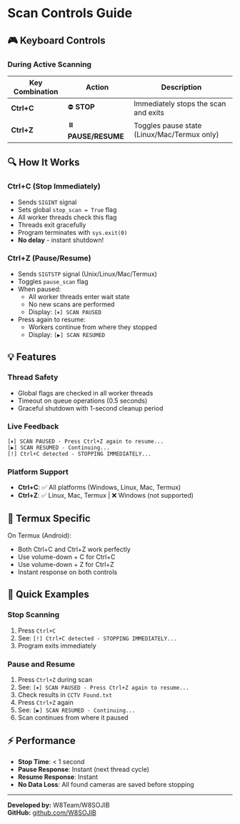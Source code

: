 # Scan Controls Guide

## 🎮 Keyboard Controls

### During Active Scanning

| Key Combination | Action | Description |
|----------------|--------|-------------|
| **Ctrl+C** | ⛔ **STOP** | Immediately stops the scan and exits |
| **Ctrl+Z** | ⏸️ **PAUSE/RESUME** | Toggles pause state (Linux/Mac/Termux only) |

## 🔍 How It Works

### Ctrl+C (Stop Immediately)
- Sends `SIGINT` signal
- Sets global `stop_scan = True` flag
- All worker threads check this flag
- Threads exit gracefully
- Program terminates with `sys.exit(0)`
- **No delay** - instant shutdown!

### Ctrl+Z (Pause/Resume)
- Sends `SIGTSTP` signal (Unix/Linux/Mac/Termux)
- Toggles `pause_scan` flag
- When paused:
  - All worker threads enter wait state
  - No new scans are performed
  - Display: `[⏸] SCAN PAUSED`
- Press again to resume:
  - Workers continue from where they stopped
  - Display: `[▶] SCAN RESUMED`

## 💡 Features

### Thread Safety
- Global flags are checked in all worker threads
- Timeout on queue operations (0.5 seconds)
- Graceful shutdown with 1-second cleanup period

### Live Feedback
```
[⏸] SCAN PAUSED - Press Ctrl+Z again to resume...
[▶] SCAN RESUMED - Continuing...
[!] Ctrl+C detected - STOPPING IMMEDIATELY...
```

### Platform Support
- **Ctrl+C**: ✅ All platforms (Windows, Linux, Mac, Termux)
- **Ctrl+Z**: ✅ Linux, Mac, Termux | ❌ Windows (not supported)

## 📱 Termux Specific

On Termux (Android):
- Both Ctrl+C and Ctrl+Z work perfectly
- Use volume-down + C for Ctrl+C
- Use volume-down + Z for Ctrl+Z
- Instant response on both controls

## 🚀 Quick Examples

### Stop Scanning
1. Press `Ctrl+C`
2. See: `[!] Ctrl+C detected - STOPPING IMMEDIATELY...`
3. Program exits immediately

### Pause and Resume
1. Press `Ctrl+Z` during scan
2. See: `[⏸] SCAN PAUSED - Press Ctrl+Z again to resume...`
3. Check results in `CCTV Found.txt`
4. Press `Ctrl+Z` again
5. See: `[▶] SCAN RESUMED - Continuing...`
6. Scan continues from where it paused

## ⚡ Performance

- **Stop Time**: < 1 second
- **Pause Response**: Instant (next thread cycle)
- **Resume Response**: Instant
- **No Data Loss**: All found cameras are saved before stopping

---

**Developed by:** W8Team/W8SOJIB  
**GitHub:** [github.com/W8SOJIB](https://github.com/W8SOJIB)

